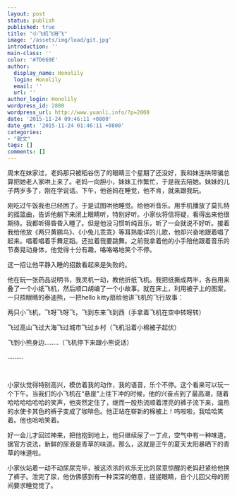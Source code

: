 ```yaml
---
layout: post
status: publish
published: true
title: "小飞机飞呀飞"
image: '/assets/img/load/git.jpg'
introduction: ''
main-class: ''
color: '#7D669E'
author:
  display_name: Honolily
  login: Honolily
  email: ''
  url: ''
author_login: Honolily
wordpress_id: 2800
wordpress_url: http://www.yuanli.info/?p=2800
date: '2015-11-24 09:46:11 +0800'
date_gmt: '2015-11-24 01:46:11 +0800'
categories:
- "散文"
tags: []
comments: []
---
```

<p>周末在妹家过，老妈那只被稻谷伤了的眼睛三个星期了还没好，我和妹连哄带骗总算把她老人家哄上来了。老妈一向胆小，妹妹工作繁忙，于是我去陪她。妹妹的儿子两岁多了，刚在学说话。下午，他爸妈在睡觉，他不肯，就来跟我玩。</p>
<p>刚吃过午饭我也已经困了。于是试图哄他睡觉。给他听音乐。用手机播放了莫扎特的摇篮曲，告诉他躺下来闭上眼睛听，特别好听。小家伙将信将疑，看得出来他很期待。我都听得昏昏入睡了。但是他没习惯听纯音乐，听了一会就说不好听。接着我给他放《两只黄鹂鸟》、《小兔儿乖乖》等耳熟能详的儿歌，他却兴奋地跟着唱了起来。唱着唱着手舞足蹈。还拉着我要跳舞。之前我拿着他的小手陪他跟着音乐的节奏晃动身体，他觉得十分有趣，咯咯咯地笑个不停。</p>
<p>这一招让他平静入睡的招数看起来是失败的。</p>
<p>他在玩一张药品说明书，我灵机一动，教他折纸飞机。我把纸撕成两半，各自用来叠了一个小纸飞机，然后顺口胡编了一个小故事。就在床上，利用被子上的图案，一只捂眼睛的泰迪熊，一把hello kitty扇给他讲飞机的飞行故事：</p>
<p>两只小飞机，飞呀飞呀飞，飞到东来飞到西（手拿着飞机在空中转呀转）</p>
<p>飞过高山飞过大海飞过城市飞过乡村（飞机沿着小棉被子起伏）</p>
<p>飞到小熊身边........（飞机停下来跟小熊说话）</p>
<p>.........</p>
<p>&nbsp;</p>
<p>小家伙觉得特别高兴，模仿着我的动作，我的语音，乐个不停。这个看来可以玩一个下午。当我们的小飞机在&ldquo;悬崖&rdquo;上往下冲的时候，他的兴奋点到了最高潮，随着哈哈哈哈哈哈的笑声，他突然定住了，继而一股热流顺着漂亮的裤子流下来，温热的水使卡其色的裤子变成了咖啡色。他正站在崭新的棉被上！呜啦啦，我哈哈笑着。他也哈哈笑着。</p>
<p>好一会儿才回过神来，把他抱到地上，他只继续尿了一丁点，空气中有一种味道，据官方说法，新鲜的尿液是青草的味道。那么，这就是正午的夏天太阳暴晒下的青草的味道啦。</p>
<p>小家伙站着一动不动尿尿完毕，被这浓浓的欢乐无比的尿意惊醒的老妈赶紧给他换了裤子。泄完了尿，他仿佛感到有一种深深的倦意，搓搓眼睛，自个儿回父母的房间要求睡觉觉了。</p>
<p>&nbsp;</p>
